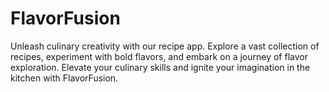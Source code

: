 # FlavorFusion
Unleash culinary creativity with our recipe app. Explore a vast collection of recipes, experiment with bold flavors, and embark on a journey of flavor exploration. Elevate your culinary skills and ignite your imagination in the kitchen with FlavorFusion.
